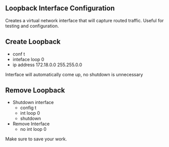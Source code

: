 ## Loopback Interface Configuration

Creates a virtual network interface that will capture routed traffic.  Useful for testing and configuration.

## Create Loopback

* conf t 
* inteface loop 0
* ip address 172.18.0.0 255.255.0.0

Interface will automatically come up, no shutdown is unnecessary

## Remove Loopback

* Shutdown interface
    * config t
    * int loop 0
    * shutdown
* Remove Interface
    * no int loop 0

Make sure to save your work.

